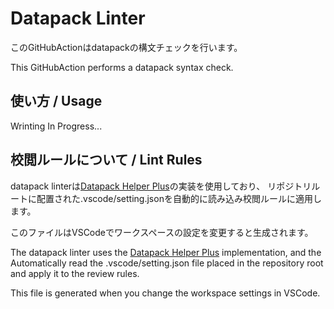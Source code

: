# Datapack Linter

このGitHubActionはdatapackの構文チェックを行います。

This GitHubAction performs a datapack syntax check.

## 使い方 / Usage

Wrinting In Progress...

## 校閲ルールについて / Lint Rules

datapack linterは[Datapack Helper Plus](https://github.com/SPGoding/vscode-datapack-helper-plus)の実装を使用しており、
リポジトリルートに配置された.vscode/setting.jsonを自動的に読み込み校閲ルールに適用します。

このファイルはVSCodeでワークスペースの設定を変更すると生成されます。

The datapack linter uses the [Datapack Helper Plus](https://github.com/SPGoding/vscode-datapack-helper-plus) implementation, and the
Automatically read the .vscode/setting.json file placed in the repository root and apply it to the review rules.

This file is generated when you change the workspace settings in VSCode.
